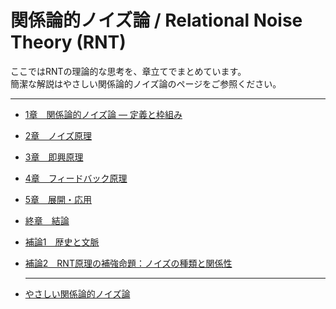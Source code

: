 #  関係論的ノイズ論 / Relational Noise Theory (RNT)

ここではRNTの理論的な思考を、章立てでまとめています。  
簡潔な解説はやさしい関係論的ノイズ論のページをご参照ください。

---

- [1章　関係論的ノイズ論 ― 定義と枠組み](01-foundations.md)
- [2章　ノイズ原理](02-noise-principle.md)
- [3章　即興原理](03-improvisation-principle.md)
- [4章　フィードバック原理](04-feedback-principle.md)
- [5章　展開・応用](05-applications.md)
- [終章　結論](99-conclusion.md)
- [補論1　歴史と文脈](context.md)
- [補論2　RNT原理の補強命題：ノイズの種類と関係性](rnt_supplement.md)

  ---
  
- [やさしい関係論的ノイズ論](rnt_ez.md)

